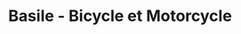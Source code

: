 ---
title: "Basile - Bicycle et Motorcycle"
url: /albi/basile-bicycle-et-motorcycle/
shop: Fahrrad
---